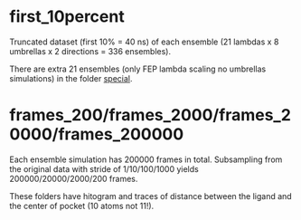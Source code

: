 # first_10percent

Truncated dataset (first 10% = 40 ns) of each ensemble (21 lambdas x 8 umbrellas x 2 directions = 336 ensembles).

There are extra 21 ensembles (only FEP lambda scaling no umbrellas simulations) in the folder [special](https://github.com/yunhuige/toy_binding/tree/master/bias_simulation/analysis/dataset/first_10percent/special).

# frames_200/frames_2000/frames_20000/frames_200000

Each ensemble simulation has 200000 frames in total. Subsampling from the original data with stride of 1/10/100/1000 yields 200000/20000/2000/200 frames.

These folders have hitogram and traces of distance between the ligand and the center of pocket (10 atoms not 11!).
